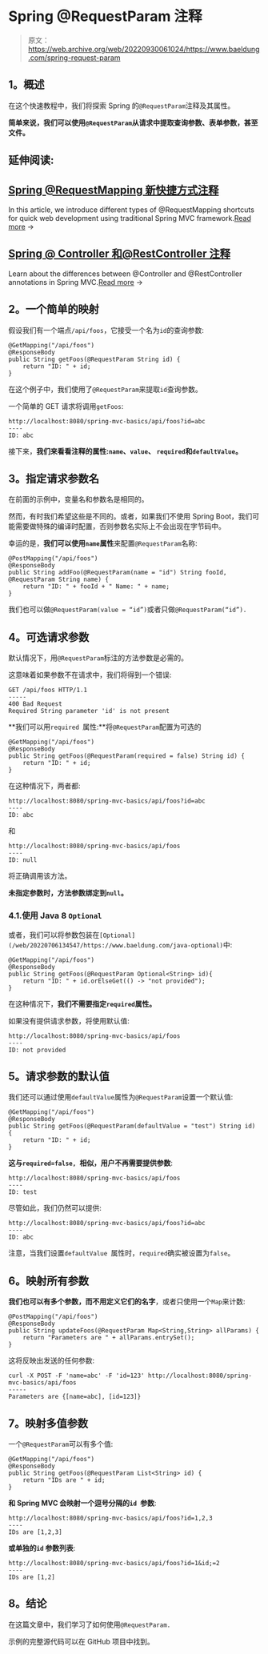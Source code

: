 # Spring @RequestParam 注释

> 原文：<https://web.archive.org/web/20220930061024/https://www.baeldung.com/spring-request-param>

## 1。概述

在这个快速教程中，我们将探索 Spring 的`@RequestParam`注释及其属性。

**简单来说，我们可以使用`@RequestParam`从请求中提取查询参数、表单参数，甚至文件。**

## 延伸阅读:

## [Spring @RequestMapping 新快捷方式注释](/web/20220706134547/https://www.baeldung.com/spring-new-requestmapping-shortcuts)

In this article, we introduce different types of @RequestMapping shortcuts for quick web development using traditional Spring MVC framework.[Read more](/web/20220706134547/https://www.baeldung.com/spring-new-requestmapping-shortcuts) →

## [Spring @ Controller 和@RestController 注释](/web/20220706134547/https://www.baeldung.com/spring-controller-vs-restcontroller)

Learn about the differences between @Controller and @RestController annotations in Spring MVC.[Read more](/web/20220706134547/https://www.baeldung.com/spring-controller-vs-restcontroller) →

## 2。一个简单的映射

假设我们有一个端点`/api/foos`，它接受一个名为`id`的查询参数:

```
@GetMapping("/api/foos")
@ResponseBody
public String getFoos(@RequestParam String id) {
    return "ID: " + id;
}
```

在这个例子中，我们使用了`@RequestParam`来提取`id`查询参数。

一个简单的 GET 请求将调用`getFoos`:

```
http://localhost:8080/spring-mvc-basics/api/foos?id=abc
----
ID: abc
```

接下来，**我们来看看注释的属性:`name`、`value`、 `required`和`defaultValue`。**

## 3。指定请求参数名

在前面的示例中，变量名和参数名是相同的。

然而，有时我们希望这些是不同的。或者，如果我们不使用 Spring Boot，我们可能需要做特殊的编译时配置，否则参数名实际上不会出现在字节码中。

幸运的是，**我们可以使用`name`属性**来配置`@RequestParam`名称:

```
@PostMapping("/api/foos")
@ResponseBody
public String addFoo(@RequestParam(name = "id") String fooId, @RequestParam String name) { 
    return "ID: " + fooId + " Name: " + name;
}
```

我们也可以做`@RequestParam(value = “id”)`或者只做`@RequestParam(“id”).`

## 4。可选请求参数

默认情况下，用`@RequestParam`标注的方法参数是必需的。

这意味着如果参数不在请求中，我们将得到一个错误:

```
GET /api/foos HTTP/1.1
-----
400 Bad Request
Required String parameter 'id' is not present
```

**我们可以用`required `属性:**将`@RequestParam`配置为可选的

```
@GetMapping("/api/foos")
@ResponseBody
public String getFoos(@RequestParam(required = false) String id) { 
    return "ID: " + id;
}
```

在这种情况下，两者都:

```
http://localhost:8080/spring-mvc-basics/api/foos?id=abc
----
ID: abc
```

和

```
http://localhost:8080/spring-mvc-basics/api/foos
----
ID: null
```

将正确调用该方法。

**未指定参数时，方法参数绑定到`null`。**

### 4.1.使用 Java 8 `Optional`

或者，我们可以将参数包装在`[Optional](/web/20220706134547/https://www.baeldung.com/java-optional)`中:

```
@GetMapping("/api/foos")
@ResponseBody
public String getFoos(@RequestParam Optional<String> id){
    return "ID: " + id.orElseGet(() -> "not provided");
}
```

在这种情况下，**我们不需要指定`required`属性。**

如果没有提供请求参数，将使用默认值:

```
http://localhost:8080/spring-mvc-basics/api/foos 
---- 
ID: not provided
```

## 5。请求参数的默认值

我们还可以通过使用`defaultValue`属性为`@RequestParam`设置一个默认值:

```
@GetMapping("/api/foos")
@ResponseBody
public String getFoos(@RequestParam(defaultValue = "test") String id) {
    return "ID: " + id;
}
```

**这与`required=false, `相似，用户不再需要提供参数**:

```
http://localhost:8080/spring-mvc-basics/api/foos
----
ID: test
```

尽管如此，我们仍然可以提供:

```
http://localhost:8080/spring-mvc-basics/api/foos?id=abc
----
ID: abc
```

注意，当我们设置`defaultValue `属性时，`required`确实被设置为`false`。

## 6。映射所有参数

**我们也可以有多个参数，而不用定义它们的名字**，或者只使用一个`Map`来计数:

```
@PostMapping("/api/foos")
@ResponseBody
public String updateFoos(@RequestParam Map<String,String> allParams) {
    return "Parameters are " + allParams.entrySet();
}
```

这将反映出发送的任何参数:

```
curl -X POST -F 'name=abc' -F 'id=123' http://localhost:8080/spring-mvc-basics/api/foos
-----
Parameters are {[name=abc], [id=123]}
```

## 7。映射多值参数

一个`@RequestParam`可以有多个值:

```
@GetMapping("/api/foos")
@ResponseBody
public String getFoos(@RequestParam List<String> id) {
    return "IDs are " + id;
}
```

**和 Spring MVC 会映射一个逗号分隔的`id `参数**:

```
http://localhost:8080/spring-mvc-basics/api/foos?id=1,2,3
----
IDs are [1,2,3]
```

**或单独的`id` 参数列表**:

```
http://localhost:8080/spring-mvc-basics/api/foos?id=1&id;=2
----
IDs are [1,2]
```

## 8。结论

在这篇文章中，我们学习了如何使用`@RequestParam.`

示例的完整源代码可以在 GitHub 项目中找到。